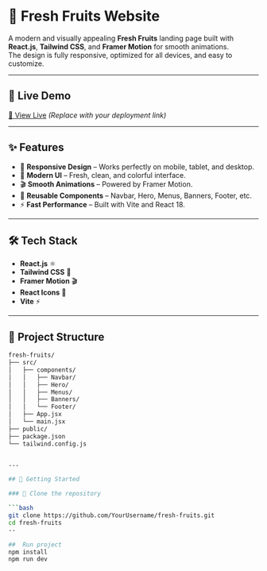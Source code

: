 # 🍓 Fresh Fruits Website

A modern and visually appealing **Fresh Fruits** landing page built with **React.js**, **Tailwind CSS**, and **Framer Motion** for smooth animations.  
The design is fully responsive, optimized for all devices, and easy to customize.

---

## 🚀 Live Demo
[🔗 View Live](https://your-demo-link.com) *(Replace with your deployment link)*

---

## ✨ Features
- 🍍 **Responsive Design** – Works perfectly on mobile, tablet, and desktop.
- 🎨 **Modern UI** – Fresh, clean, and colorful interface.
- 🎬 **Smooth Animations** – Powered by Framer Motion.
- 🧩 **Reusable Components** – Navbar, Hero, Menus, Banners, Footer, etc.
- ⚡ **Fast Performance** – Built with Vite and React 18.

---

## 🛠️ Tech Stack
- **React.js** ⚛️
- **Tailwind CSS** 🎨
- **Framer Motion** 🎬
- **React Icons** 🔗
- **Vite** ⚡

---

## 📂 Project Structure
```bash
fresh-fruits/
├── src/
│   ├── components/
│   │   ├── Navbar/
│   │   ├── Hero/
│   │   ├── Menus/
│   │   ├── Banners/
│   │   └── Footer/
│   ├── App.jsx
│   └── main.jsx
├── public/
├── package.json
└── tailwind.config.js


---

## 🚀 Getting Started

### 📁 Clone the repository

```bash
git clone https://github.com/YourUsername/fresh-fruits.git
cd fresh-fruits
--

##  Run project
npm install
npm run dev
